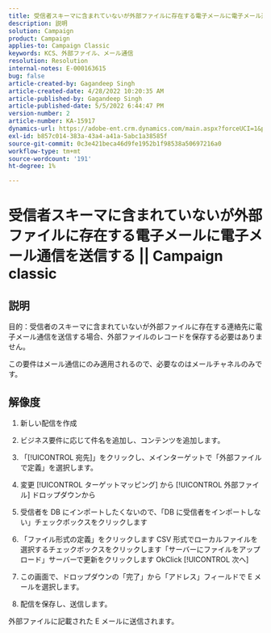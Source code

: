 ```yaml
---
title: 受信者スキーマに含まれていないが外部ファイルに存在する電子メールに電子メール通信を送信する || Campaign classic
description: 説明
solution: Campaign
product: Campaign
applies-to: Campaign Classic
keywords: KCS、外部ファイル、メール通信
resolution: Resolution
internal-notes: E-000163615
bug: false
article-created-by: Gagandeep Singh
article-created-date: 4/28/2022 10:20:35 AM
article-published-by: Gagandeep Singh
article-published-date: 5/5/2022 6:44:47 PM
version-number: 2
article-number: KA-15917
dynamics-url: https://adobe-ent.crm.dynamics.com/main.aspx?forceUCI=1&pagetype=entityrecord&etn=knowledgearticle&id=f3a22ad1-dcc6-ec11-a7b6-0022480a1004
exl-id: b857c014-383a-43a4-a41a-5abc1a38585f
source-git-commit: 0c3e421beca46d9fe1952b1f98538a50697216a0
workflow-type: tm+mt
source-wordcount: '191'
ht-degree: 1%

---
```


# 受信者スキーマに含まれていないが外部ファイルに存在する電子メールに電子メール通信を送信する || Campaign classic

## 説明


目的：受信者のスキーマに含まれていないが外部ファイルに存在する連絡先に電子メール通信を送信する場合、外部ファイルのレコードを保存する必要はありません。

この要件はメール通信にのみ適用されるので、必要なのはメールチャネルのみです。


## 解像度


1. 新しい配信を作成

2. ビジネス要件に応じて件名を追加し、コンテンツを追加します。

3. 「[!UICONTROL 宛先]」をクリックし、メインターゲットで「外部ファイルで定義」を選択します。

4. 変更 [!UICONTROL ターゲットマッピング] から [!UICONTROL 外部ファイル] ドロップダウンから

5. 受信者を DB にインポートしたくないので、「DB に受信者をインポートしない」チェックボックスをクリックします

6. 「ファイル形式の定義」をクリックします CSV 形式でローカルファイルを選択するチェックボックスをクリックします「サーバーにファイルをアップロード」サーバーで更新をクリックします OkClick [!UICONTROL 次へ]

7. この画面で、ドロップダウンの「完了」から「アドレス」フィールドで E メールを選択します。

8. 配信を保存し、送信します。

外部ファイルに記載された E メールに送信されます。
